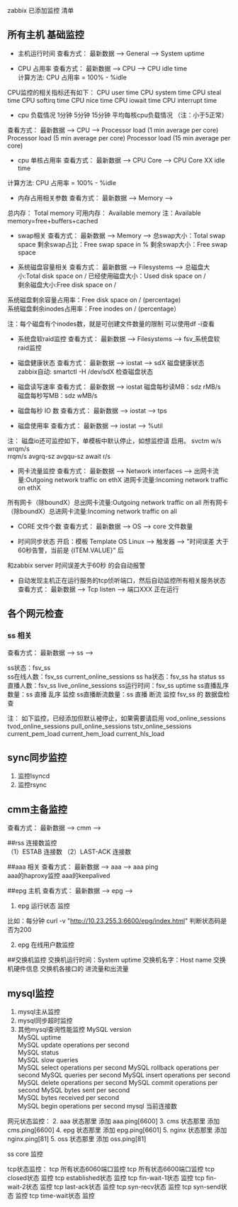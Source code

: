 zabbix 已添加监控  清单

## 所有主机 基础监控

+ 主机运行时间 
查看方式：  最新数据 -->  General --> System uptime

+ CPU 占用率
查看方式：  最新数据 -->  CPU --> CPU idle time	
计算方法:
CPU 占用率 = 100% - %idle 

CPU监控的相关指标还有如下：
CPU user time
CPU system time
CPU steal time
CPU softirq time
CPU nice time
CPU iowait time
CPU interrupt time

+ cpu 负载情况
1分钟 5分钟 15分钟 平均每核cpu负载情况 （注：小于5正常）
	
查看方式： 最新数据 -->  CPU -->
Processor load (1 min average per core)
Processor load (5 min average per core)
Processor load (15 min average per core)	

+ cpu 单核占用率
查看方式： 最新数据 -->  CPU Core --> CPU Core XX idle time

计算方法:
CPU 占用率 = 100% - %idle 

+ 内存占用相关参数
查看方式： 最新数据 -->  Memory --> 

总内存： Total memory
可用内存： Available memory
注：Available memory=free+buffers+cached

+ swap相关
查看方式： 最新数据 -->  Memory --> 
总swap大小：Total swap space
剩余swap占比：Free swap space in %
剩余swap大小：Free swap space

+ 系统磁盘容量相关
查看方式： 最新数据 -->  Filesystems --> 
总磁盘大小:Total disk space on /	
已经使用磁盘大小：Used disk space on /	
剩余磁盘大小:Free disk space on /

系统磁盘剩余容量占用率：Free disk space on / (percentage)	
系统磁盘剩余inodes占用率：Free inodes on / (percentage）

注：每个磁盘有个inodes数，就是可创建文件数量的限制
可以使用df -i查看

+ 系统盘软raid监控
查看方式： 最新数据 -->  Filesystems --> fsv_系统盘软raid监控	

+ 磁盘健康状态
查看方式： 最新数据 -->  iostat --> sdX 磁盘健康状态		
zabbix自动: smartctl -H /dev/sdX 检查磁盘状态

+ 磁盘读写速率
查看方式： 最新数据  -->  iostat
磁盘每秒读MB：sdz rMB/s	
磁盘每秒写MB：sdz wMB/s	

+ 磁盘每秒 IO 数
查看方式： 最新数据 -->  iostat --> tps

+ 磁盘使用率
查看方式： 最新数据 -->  iostat --> %util

注： 磁盘io还可监控如下，单模板中默认停止，如想监控请 启用。
svctm
w/s
wrqm/s	
rrqm/s
avgrq-sz
avgqu-sz
await
r/s


+ 网卡流量监控
查看方式： 最新数据  -->  Network interfaces  -->
出网卡流量:Outgoing network traffic on ethX
进网卡流量:Incoming network traffic on ethX

所有网卡（除boundX）总出网卡流量:Outgoing network traffic on all	
所有网卡（除boundX）总进网卡流量:Incoming network traffic on all

+ CORE 文件个数
查看方式： 最新数据  -->  OS  --> core 文件数量

+ 时间同步状态
开启：模板 Template OS Linux  -->  触发器 --> "时间误差 大于60秒告警，当前是 {ITEM.VALUE}" 后 

和zabbix server 时间误差大于60秒 的会自动报警

+ 自动发现主机正在运行服务的tcp侦听端口，然后自动监控所有相关服务状态
查看方式： 最新数据  -->  Tcp listen  --> 端口XXX 正在运行

## 各个网元检查

### ss 相关
查看方式： 最新数据  -->  ss  -->

ss状态：fsv_ss  
ss在线人数：fsv_ss current_online_sessions 
ss ha状态：fsv_ss ha status 
ss直播人数：fsv_ss live_online_sessions 
ss运行时间：fsv_ss uptime 
ss直播乱序数量：ss 直播 乱序 监控 
ss直播断流数量：ss 直播 断流 监控
fsv_ss 的 数据盘检查	

注：	如下监控，已经添加但默认被停止，如果需要请启用 
vod_online_sessions
tvod_online_sessions
pull_online_sessions
tstv_online_sessions
current_pem_load
current_hem_load
current_hls_load

## sync同步监控
1. 监控lsyncd
2. 监控rsync

## cmm主备监控  
查看方式： 最新数据  -->  cmm  -->

##rss 连接数监控  
   （1）ESTAB 连接数
   （2）LAST-ACK 连接数

##aaa 相关
查看方式： 最新数据  -->  aaa  -->
aaa ping	
aaa的haproxy监控
aaa的keepalived 

##epg 主机
查看方式： 最新数据  -->  epg  -->
1. epg 运行状态 监控

比如：每分钟
curl -v "http://10.23.255.3:6600/epg/index.html"
判断状态码是否为200

2. epg 在线用户数监控

##交换机监控 
交换机运行时间：System uptime
交换机名字：Host name
交换机硬件信息
交换机各接口的  进流量和出流量

## mysql监控
1. mysql主从监控
2. mysql同步超时监控
3. 其他mysql查询性能监控
    MySQL version	 
    MySQL uptime	
    MySQL update operations per second	 
    MySQL status	 
    MySQL slow queries	 
    MySQL select operations per second 
    MySQL rollback operations per second 
    MySQL queries per second 
    MySQL insert operations per second 
    MySQL delete operations per second 
    MySQL commit operations per second 
    MySQL bytes sent per second	 
    MySQL bytes received per second	 
    MySQL begin operations per second
    mysql 当前连接数

网元状态监控：
2. aaa 状态那里  添加 aaa.ping[6600]
3. cms 状态那里  添加 cms.ping[6600]
4. epg 状态那里  添加 epg.ping[6601]
5. nginx 状态那里  添加 nginx.ping[81]
5. oss 状态那里  添加 oss.ping[81]

ss core 监控

tcp状态监控：
tcp 所有状态6060端口监控
tcp 所有状态6600端口监控
tcp closed状态 监控
tcp established状态 监控
tcp fin-wait-1状态 监控
tcp fin-wait-2状态 监控
tcp last-ack状态 监控
tcp syn-recv状态 监控
tcp syn-send状态 监控
tcp time-wait状态 监控 
